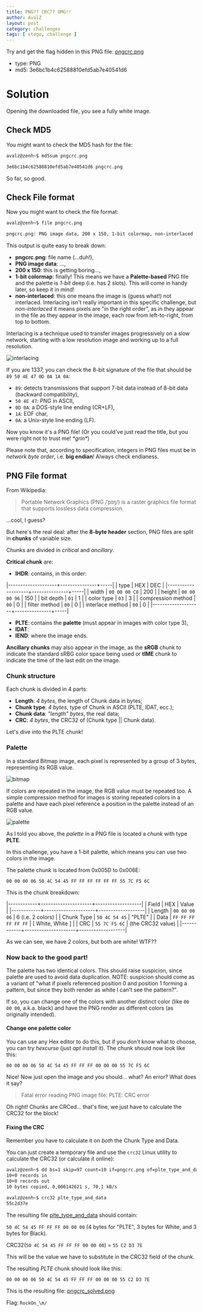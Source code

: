 ```yaml
---
title: PNG?? CRC?? OMG!!
author: AvalZ
layout: post
category: challenges
tags: [ stego, challenge ]
---
```


Try and get the flag hidden in this PNG file: [pngcrc.png](/challs/pngcrc_3e6bc1b4c62588810efd5ab7e40541d6.png)

* type: PNG
* md5: 3e6bc1b4c62588810efd5ab7e40541d6

<!--more-->

# Solution

Opening the downloaded file, you see a fully white image.

## Check MD5

You might want to check the MD5 hash for the file:

``` bash
avalz@zenh~$ md5sum pngcrc.png

3e6bc1b4c62588810efd5ab7e40541d6 pngcrc.png
```

So far, so good.

## Check File format

Now you might want to check the file format:

``` bash
avalz@zenh~$ file pngcrc.png

pngcrc.png: PNG image data, 200 x 150, 1-bit colormap, non-interlaced
```

This output is quite easy to break down:

* **pngcrc.png**: file name (...duh!),
* **PNG image data**: ...,
* **200 x 150**: this is getting boring...,
* **1-bit colormap**: finally! This means we have a **Palette-based** PNG file and the palette is *1-bit* deep (i.e. has 2 slots). This will come in handy later, so keep it in mind!
* **non-interlaced**: this one means the image is (guess what!) not interlaced. Interlacing isn't really important in this specific challenge, but *non-interlaced* it means pixels are "in the right order", as in they appear in the file as they appear in the image, each row from left-to-right, from top to bottom. 

Interlacing is a technique used to transfer images progressively on a slow network, starting with a low resolution image and working up to a full resolution.

![interlacing](/static/pngcrc/interlacing.gif)

If you are 1337, you can check the 8-bit signature of the file that should
be `89 50 4E 47 0D 0A 1A 0A`:
* `89`: detects transmissions that support 7-bit data instead of 8-bit data (backward compatibility),
* `50 4E 47`: *PNG* in ASCII,
* `0D 0A`: a DOS-style line ending (CR+LF),
* `1A`: EOF char,
* `0A`: a Unix-style line ending (LF).

Now you know it's a PNG file! (Or you could've just read the title, but you were right not to trust me! *\*grin\**)

Please note that, according to specification, integers in PNG files must be in *network byte order*, i.e. **big endian**!
Always check endianess.

## PNG File format

From Wikipedia: 
> Portable Network Graphics (PNG /ˈpɪŋ/) is a raster graphics file format that supports lossless data compression.

...cool, I guess?

But here's the real deal: after the **8-byte header** section, PNG files are split in **chunks** of variable size.

Chunks are divided in *critical* and *ancillary*.

**Critical chunk** are:
* **IHDR**: contains, in this order:

|--------------------+---------------+-----|
| type               | HEX           | DEC |
|--------------------+---------------+-----|
| width              | `00 00 00 C8` | 200 |
| height             | `00 00 00 96` | 150 |
| bit depth          | `01`          | 1   |
| color type         | `03`          | 3   |
| compression method | `00`          | 0   |
| filter method      | `00`          | 0   |
| interlace method   | `00`          | 0   |
|--------------------+---------------+-----|

* **PLTE**: contains the **palette** (must appear in images with color type 3),
* **IDAT**: 
* **IEND**: where the image ends.

**Ancillary chunks** may also appear in the image, as the **sRGB** chunk to indicate the standard sRBG color space
being used or **tIME** chunk to indicate the time of the last edit on the image.

### Chunk structure

Each chunk is divided in 4 parts:
* **Length**: *4 bytes*, the length of Chunk data in bytes;
* **Chunk type**: *4 bytes*, type of Chunk in ASCII (PLTE, IDAT, ecc.);
* **Chunk data**: *"length" bytes*, the real data;
* **CRC**: *4 bytes*, the CRC32 of (Chunk type \|\| Chunk data).

Let's dive into the PLTE chunk!

### Palette

In a standard Bitmap image, each pixel is represented by a group of 3 bytes, representing its RGB value.

![bitmap](/static/pngcrc/bitmap.png)

If colors are repeated in the image, the RGB value must be repeated too.
A simple compression method for images is storing repeated colors in a palette and have each pixel reference
a position in the palette instead of an RGB value.

![palette](/static/pngcrc/palette.png)

As I told you above, the *palette* in a PNG file is located a *chunk* with type **PLTE**.

In this challenge, you have a 1-bit palette, which means you can use two colors in the image.

The palette chunk is located from 0x005D to 0x006E:

`00 00 00 06 50 4C 54 45 FF FF FF FF FF FF 55 7C F5 6C`

This is the chunk breakdown:

|------------+---------------------+-------------------|
| Field      | HEX                 | Value             |
|------------+---------------------+-------------------|
| Length     | `00 00 00 06`       | 6 (i.e. 2 colors) |
| Chunk Type | `50 4C 54 45`       | "PLTE"            |
| Data       | `FF FF FF FF FF FF` | [ White, White ]  |
| CRC        | `55 7C F5 6C`       | (the CRC32 value) |
|------------+---------------------+-------------------|

As we can see, we have 2 colors, but both are white! WTF??

### Now back to the good part!

The palette has two identical colors. This should raise suspicion, since palette are used to avoid data duplication.
NOTE: suspicion should come as a variant of "what if pixels referenced position 0 and position 1 forming a pattern,
but since they both render as white I can't see the pattern?".

If so, you can change one of the colors with another distinct color (like `00 00 00`, a.k.a. black) and have the
PNG render as different colors (as originally intended).

#### Change one palette color

You can use any Hex editor to do this, but if you don't know what to choose, you can try *hexcurse*
(just *apt install* it). The chunk should now look like this:

`00 00 00 06 50 4C 54 45 FF FF FF 00 00 00 55 7C F5 6C`

Nice! Now just open the image and you should... what? An error? What does it say?

> Fatal error reading PNG image file: PLTE: CRC error

Oh right! Chunks are CRCed... that's fine, we just have to calculate the CRC32 for the block!

#### Fixing the CRC

Remember you have to calculate it on *both* the Chunk Type and Data.

You can just create a temporary file and use the `crc32` Linux utility to calculate the CRC32 (or calculate it online):

``` bash
avalz@zenh~$ dd bs=1 skip=97 count=10 if=pngcrc.png of=plte_type_and_data
10+0 records in
10+0 records out
10 bytes copied, 0,000142621 s, 70,1 kB/s

avalz@zenh~$ crc32 plte_type_and_data
55c2d37e
```

The resulting file [plte_type_and_data](/static/pngcrc/plte_type_and_data) should contain:

`50 4C 54 45 FF FF FF 00 00 00` (4 bytes for "PLTE", 3 bytes for White, and 3 bytes for Black).

CRC32(`50 4C 54 45 FF FF FF 00 00 00`) = `55 C2 D3 7E`

This will be the value we have to substitute in the CRC32 field of the chunk.

The resulting *PLTE* chunk should look like this:

`00 00 00 06 50 4C 54 45 FF FF FF 00 00 00 55 C2 D3 7E`

This is the resulting file: [pngcrc_solved.png](/static/pngcrc/pngcrc_solved_255e2952104bcfdc7c56d20f7e07a65f.png)

Flag: `RockOn_\m/`
